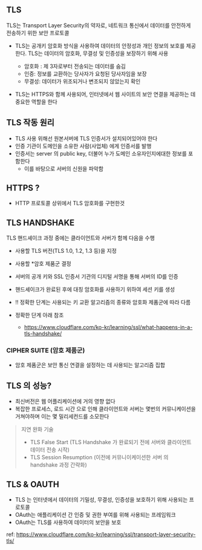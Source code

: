 ## TLS

TLS는 Transport Layer Security의 약자로, 네트워크 통신에서 데이터를 안전하게 전송하기 위한 보안 프로토콜

- TLS는 공개키 암호화 방식을 사용하여 데이터의 안정성과 개인 정보의 보호를 제공한다. TLS는 데이터의 암호화, 무결성 및 인증성을 보장하기 위해 사용

    - 암호화 : 제 3자로부터 전송되는 데이터를 숨김
    - 인증: 정보를 교환하는 당사자가 요청된 당사자임을 보장
    - 무결성: 데이터가 위조되거나 변조되지 않았는지 확인
- TLS는 HTTPS와 함께 사용되어, 인터넷에서 웹 사이트의 보안 연결을 제공하는 데 중요한 역할을 한다

## TLS 작동 원리

- TLS 사용 위해선 원본서버에 TLS 인증서가 설치되어있어야 한다
- 인증 기관이 도메인을 소유한 사람(사업체) 에게 인증서를 발행
- 인증서는 server 의 public key, 더불어 누가 도메인 소유자인지에대한 정보를 포함한다
  - 이를 바탕으로 서버의 신원을 파악함


## HTTPS ?
- HTTP 프로토콜 상위에서 TLS 암호화를 구현한것


## TLS HANDSHAKE
TLS 핸드셰이크 과정 중에는 클라이언트와 서버가 함께 다음을 수행

- 사용할 TLS 버전(TLS 1.0, 1.2, 1.3 등)을 지정
- 사용할 *암호 제품군 결정
- 서버의 공개 키와 SSL 인증서 기관의 디지털 서명을 통해 서버의 ID를 인증
- 핸드셰이크가 완료된 후에 대칭 암호화를 사용하기 위하여 세션 키를 생성
- !! 정확한 단계는 사용되는 키 교환 알고리즘의 종류와 암호화 제품군에 따라 다름

- 정확한 단계 아래 참조
  - https://www.cloudflare.com/ko-kr/learning/ssl/what-happens-in-a-tls-handshake/

### CIPHER SUITE (암호 제품군)
- 암호 제품군은 보안 통신 연결을 설정하는 데 사용되는 알고리즘 집합


## TLS 의 성능?
- 최신버전은 웹 어플리케이션에 거의 영향 없다
- 복잡한 프로세스, 로드 시간 으로 인해 클라이언트와 서버는 몇번의 커뮤니케이션을 거쳐야하며 이는 몇 밀리세컨드를 소모한다

>지연 완화 기술
> - TLS False Start (TLS Handshake 가 완료되기 전에 서버와 클라이언트 데이터 전송 시작)
> - TLS Session Resumption (이전에 커뮤니이케이션한 서버 의 handshake 과정 간략화)



## TLS & OAUTH
- TLS 는 인터넷에서 데이터의 기밀성, 무결성, 인증성을 보호하기 위해 사용되는 프로토콜
- OAuth는 애플리케이션 간 인증 및 권한 부여를 위해 사용되는 프레임워크
- OAuth는 TLS를 사용하여 데이터의 보안을 보호



ref: https://www.cloudflare.com/ko-kr/learning/ssl/transport-layer-security-tls/